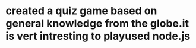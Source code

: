 # created a quiz game based on general knowledge from the globe.it is vert intresting to playused node.js
